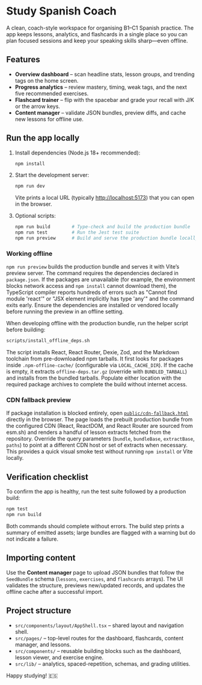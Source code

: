 # Study Spanish Coach

A clean, coach-style workspace for organising B1–C1 Spanish practice. The app keeps lessons, analytics, and flashcards in a single place so you can plan focused sessions and keep your speaking skills sharp—even offline.

## Features

- **Overview dashboard** – scan headline stats, lesson groups, and trending tags on the home screen.
- **Progress analytics** – review mastery, timing, weak tags, and the next five recommended exercises.
- **Flashcard trainer** – flip with the spacebar and grade your recall with J/K or the arrow keys.
- **Content manager** – validate JSON bundles, preview diffs, and cache new lessons for offline use.

## Run the app locally

1. Install dependencies (Node.js 18+ recommended):

   ```bash
   npm install
   ```

2. Start the development server:

   ```bash
   npm run dev
   ```

   Vite prints a local URL (typically <http://localhost:5173>) that you can open in the browser.

3. Optional scripts:

   ```bash
   npm run build        # Type-check and build the production bundle
   npm run test         # Run the Jest test suite
   npm run preview      # Build and serve the production bundle locally
   ```

### Working offline

`npm run preview` builds the production bundle and serves it with Vite’s preview server. The command requires the dependencies
declared in `package.json`. If the packages are unavailable (for example, the environment blocks network access and `npm
install` cannot download them), the TypeScript compiler reports hundreds of errors such as "Cannot find module 'react'" or "JSX
element implicitly has type 'any'" and the command exits early. Ensure the dependencies are installed or vendored locally before
running the preview in an offline setting.

When developing offline with the production bundle, run the helper script before building:

```bash
scripts/install_offline_deps.sh
```

The script installs React, React Router, Dexie, Zod, and the Markdown toolchain from pre-downloaded npm tarballs. It first looks for packages inside `.npm-offline-cache/` (configurable via `LOCAL_CACHE_DIR`). If the cache is empty, it extracts `offline-deps.tar.gz` (override with `BUNDLED_TARBALL`) and installs from the bundled tarballs. Populate either location with the required package archives to complete the build without internet access.

### CDN fallback preview

If package installation is blocked entirely, open [`public/cdn-fallback.html`](public/cdn-fallback.html) directly in the browser. The page loads the prebuilt production bundle from the configured CDN (React, ReactDOM, and React Router are sourced from esm.sh) and renders a handful of lesson extracts fetched from the repository. Override the query parameters (`bundle`, `bundleBase`, `extractBase`, `paths`) to point at a different CDN host or set of extracts when necessary. This provides a quick visual smoke test without running `npm install` or Vite locally.

## Verification checklist

To confirm the app is healthy, run the test suite followed by a production build:

```bash
npm test
npm run build
```

Both commands should complete without errors. The build step prints a summary of emitted assets; large bundles are flagged with a warning but do not indicate a failure.

## Importing content

Use the **Content manager** page to upload JSON bundles that follow the `SeedBundle` schema (`lessons`, `exercises`, and `flashcards` arrays). The UI validates the structure, previews new/updated records, and updates the offline cache after a successful import.

## Project structure

- `src/components/layout/AppShell.tsx` – shared layout and navigation shell.
- `src/pages/` – top-level routes for the dashboard, flashcards, content manager, and lessons.
- `src/components/` – reusable building blocks such as the dashboard, lesson viewer, and exercise engine.
- `src/lib/` – analytics, spaced-repetition, schemas, and grading utilities.

Happy studying! 🇪🇸
